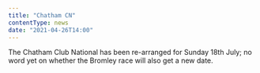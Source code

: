 ```yaml
---
title: "Chatham CN"
contentType: news
date: "2021-04-26T14:00"
---
```


The Chatham Club National has been re-arranged for Sunday 18th July; no word yet on whether the
Bromley race will also get a new date.

